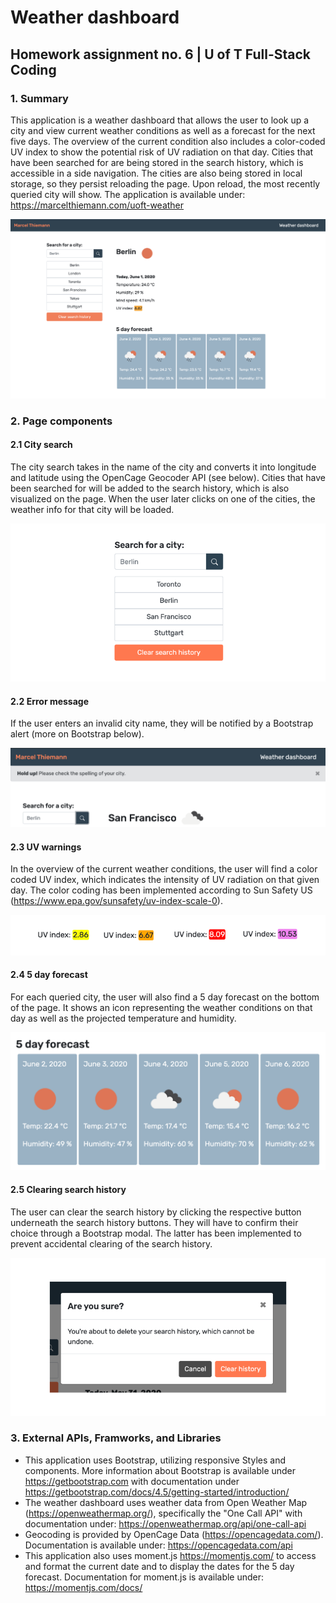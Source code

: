 # Weather dashboard
## Homework assignment no. 6 | U of T Full-Stack Coding

### 1. Summary
This application is a weather dashboard that allows the user to look up a city and view current weather conditions as well as a forecast for the next five days. The overview of the current condition also includes a color-coded UV index to show the potential risk of UV radiation on that day. Cities that have been searched for are being stored in the search history, which is accessible in a side navigation. The cities are also being stored in local storage, so they persist reloading the page. Upon reload, the most recently queried city will show.
The application is available under: https://marcelthiemann.com/uoft-weather

![Screenshot of the application](https://github.com/cestmarcel/uoft-weather/blob/master/assets/screenshots/application.png)

### 2. Page components
#### 2.1 City search
The city search takes in the name of the city and converts it into longitude and latitude using the OpenCage Geocoder API (see below). Cities that have been searched for will be added to the search history, which is also visualized on the page. When the user later clicks on one of the cities, the weather info for that city will be loaded.

![Screenshot of the application](https://github.com/cestmarcel/uoft-weather/blob/master/assets/screenshots/cities.png)

#### 2.2 Error message
If the user enters an invalid city name, they will be notified by a Bootstrap alert (more on Bootstrap below).

![Screenshot of the error alert](https://github.com/cestmarcel/uoft-weather/blob/master/assets/screenshots/error.png)

#### 2.3 UV warnings
In the overview of the current weather conditions, the user will find a color coded UV index, which indicates the intensity of UV radiation on that given day. The color coding has been implemented according to Sun Safety US (https://www.epa.gov/sunsafety/uv-index-scale-0).

![Screenshot of the uv index visualization](https://github.com/cestmarcel/uoft-weather/blob/master/assets/screenshots/uv-examples.png)

#### 2.4 5 day forecast
For each queried city, the user will also find a 5 day forecast on the bottom of the page. It shows an icon representing the weather conditions on that day as well as the projected temperature and humidity.

![Screenshot of the forecast section](https://github.com/cestmarcel/uoft-weather/blob/master/assets/screenshots/forecast.png)

#### 2.5 Clearing search history
The user can clear the search history by clicking the respective button underneath the search history buttons. They will have to confirm their choice through a Bootstrap modal. The latter has been implemented to prevent accidental clearing of the search history.

![Screenshot of the clearing modal](https://github.com/cestmarcel/uoft-weather/blob/master/assets/screenshots/modal.png)

### 3. External APIs, Framworks, and Libraries
- This application uses Bootstrap, utilizing responsive Styles and components. More information about Bootstrap is available under https://getbootstrap.com with documentation under https://getbootstrap.com/docs/4.5/getting-started/introduction/
- The weather dashboard uses weather data from Open Weather Map (https://openweathermap.org/), specifically the "One Call API" with documentation under: https://openweathermap.org/api/one-call-api 
- Geocoding is provided by OpenCage Data (https://opencagedata.com/). Documentation is available under: https://opencagedata.com/api
- This application also uses moment.js https://momentjs.com/ to access and format the current date and to display the dates for the 5 day forecast. Documentation for moment.js is available under: https://momentjs.com/docs/